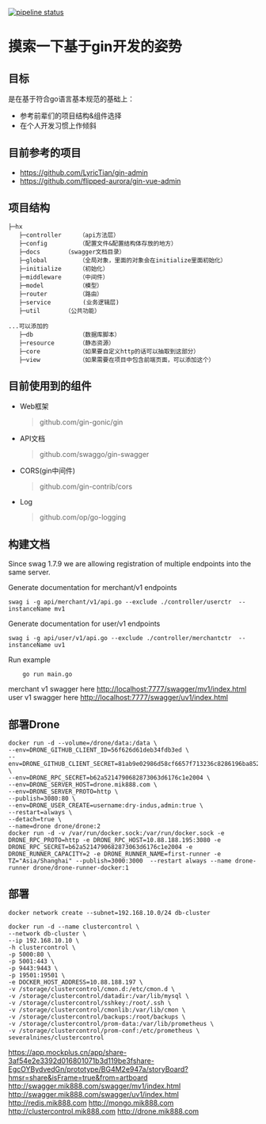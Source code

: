 [![pipeline status](https://gitlab.com/lzw5399/hx/badges/master/pipeline.svg)](https://gitlab.com/lzw5399/hx/-/commits/master)

# 摸索一下基于gin开发的姿势

## 目标

是在基于符合go语言基本规范的基础上：
- 参考前辈们的项目结构&组件选择
- 在个人开发习惯上作倾斜


## 目前参考的项目

- https://github.com/LyricTian/gin-admin
- https://github.com/flipped-aurora/gin-vue-admin

## 项目结构

```
├─hx 
   ├─controller     （api方法层）
   ├─config         （配置文件&配置结构体存放的地方）
   ├─docs  	    （swagger文档目录）
   ├─global         （全局对象，里面的对象会在initialize里面初始化）
   ├─initialize     （初始化）
   ├─middleware     （中间件）
   ├─model          （模型）
   ├─router         （路由）
   ├─service         (业务逻辑层)
   ├─util	    （公共功能）

...可以添加的
   ├─db             （数据库脚本）
   ├─resource       （静态资源）
   ├─core           （如果要自定义http的话可以抽取到这部分）
   ├─view           （如果需要在项目中包含前端页面，可以添加这个）
```

## 目前使用到的组件

- Web框架
   > github.com/gin-gonic/gin
- API文档
   > github.com/swaggo/gin-swagger
- CORS(gin中间件)
   > github.com/gin-contrib/cors
- Log
   > github.com/op/go-logging

## 构建文档
Since swag 1.7.9 we are allowing registration of multiple endpoints into the same server.

Generate documentation for merchant/v1 endpoints
```shell
swag i -g api/merchant/v1/api.go --exclude ./controller/userctr  --instanceName mv1
```

Generate documentation for user/v1 endpoints
```shell
swag i -g api/user/v1/api.go --exclude ./controller/merchantctr  --instanceName uv1
```

Run example
```shell
    go run main.go
```

merchant v1 swagger here [http://localhost:7777/swagger/mv1/index.html](http://localhost:7777/swagger/mv1/index.html)
user v1 swagger here [http://localhost:7777/swagger/uv1/index.html](http://localhost:7777/swagger/uv1/index.html)

## 部署Drone
```shell
docker run -d --volume=/drone/data:/data \
--env=DRONE_GITHUB_CLIENT_ID=56f626d61deb34fdb3ed \
--env=DRONE_GITHUB_CLIENT_SECRET=81ab9e02986d58cf6657f713236c8286196ba852 \
--env=DRONE_RPC_SECRET=b62a5214790682873063d6176c1e2004 \
--env=DRONE_SERVER_HOST=drone.mik888.com \
--env=DRONE_SERVER_PROTO=http \
--publish=3080:80 \
--env=DRONE_USER_CREATE=username:dry-indus,admin:true \
--restart=always \
--detach=true \
--name=drone drone/drone:2
docker run -d -v /var/run/docker.sock:/var/run/docker.sock -e DRONE_RPC_PROTO=http -e DRONE_RPC_HOST=10.88.188.195:3080 -e DRONE_RPC_SECRET=b62a5214790682873063d6176c1e2004 -e DRONE_RUNNER_CAPACITY=2 -e DRONE_RUNNER_NAME=first-runner -e TZ="Asia/Shanghai" --publish=3000:3000  --restart always --name drone-runner drone/drone-runner-docker:1
```

## 部署
```shell
docker network create --subnet=192.168.10.0/24 db-cluster

docker run -d --name clustercontrol \
--network db-cluster \
--ip 192.168.10.10 \
-h clustercontrol \
-p 5000:80 \
-p 5001:443 \
-p 9443:9443 \
-p 19501:19501 \
-e DOCKER_HOST_ADDRESS=10.88.188.197 \
-v /storage/clustercontrol/cmon.d:/etc/cmon.d \
-v /storage/clustercontrol/datadir:/var/lib/mysql \
-v /storage/clustercontrol/sshkey:/root/.ssh \
-v /storage/clustercontrol/cmonlib:/var/lib/cmon \
-v /storage/clustercontrol/backups:/root/backups \
-v /storage/clustercontrol/prom-data:/var/lib/prometheus \
-v /storage/clustercontrol/prom-conf:/etc/prometheus \
severalnines/clustercontrol
```

https://app.mockplus.cn/app/share-3af54e2e3392d016801071b3d119be3fshare-EgcOYBydvedGn/prototype/BG4M2e947a/storyBoard?hmsr=share&isFrame=true&from=artboard
http://swagger.mik888.com/swagger/mv1/index.html
http://swagger.mik888.com/swagger/uv1/index.html
http://redis.mik888.com
http://mongo.mik888.com
http://clustercontrol.mik888.com
http://drone.mik888.com

